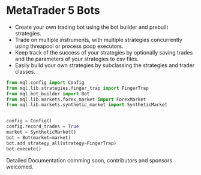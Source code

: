 # MetaTrader 5 Bots

- Create your own trading bot using the bot builder and prebuilt strategies.
- Trade on multiple instruments, with multiple strategies concurrently using threapool or process poop executors.
- Keep track of the success of your strategies by optionally saving trades and the parameters of your strategies to csv files.
- Easily build your own strategies by subclassing the strategies and trader classes.

```python
from mql.config import Config
from mql.lib.strategies.finger_trap import FingerTrap
from mql.bot_builder import Bot
from mql.lib.markets.forex_market import ForexMarket
from mql.lib.markets.synthetic_market import SyntheticMarket


config = Config()
config.record_trades = True
market = SyntheticMarket()
bot = Bot(market=market)
bot.add_strategy_all(strategy=FingerTrap)
bot.execute()
```
Detailed Documentation comming soon, contributors and sponsors welcomed.
